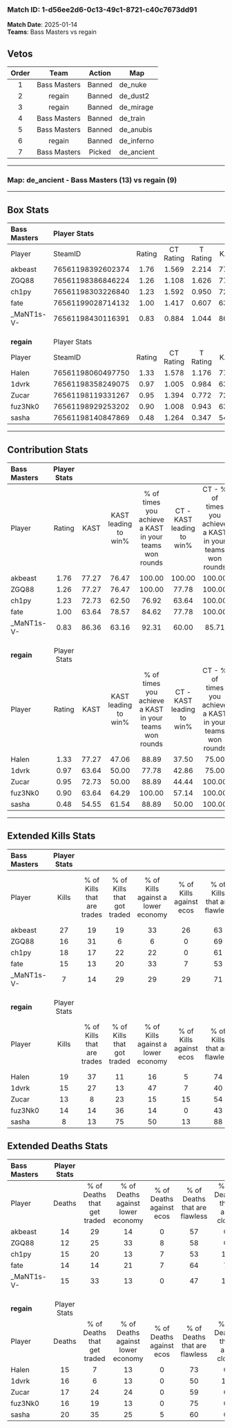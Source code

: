 ### Match ID: 1-d56ee2d6-0c13-49c1-8721-c40c7673dd91  
**Match Date**: 2025-01-14  
**Teams**: Bass Masters vs regain  

## Vetos  

| Order | Team | Action | Map |
| :---: | :--: | :----: | --- |
| 1 | Bass Masters | Banned | de_nuke |
| 2 | regain | Banned | de_dust2 |
| 3 | regain | Banned | de_mirage |
| 4 | Bass Masters | Banned | de_train |
| 5 | Bass Masters | Banned | de_anubis |
| 6 | regain | Banned | de_inferno |
| 7 | Bass Masters | Picked | de_ancient |

---  

### **Map**: de_ancient - Bass Masters (13) vs regain (9)  
---  

## Box Stats  

| **Bass Masters** | Player Stats      |        |           |          |       |       |       |         |        |      |     |
| :- | :- | :-: | :-: | :-: | :-: | :-: | :-: | :-: | :-: | :-: | :-: |
| Player           | SteamID           | Rating | CT Rating | T Rating | KAST  |  ADR  | Kills | Assists | Deaths | K/D  | HS% |
| akbeast          | 76561198392602374 |  1.76  |   1.569   |  2.214   | 77.27 | 123.1 |  27   |    5    |   14   | 1.93 | 48  |
| ZGQ88            | 76561198386846224 |  1.26  |   1.108   |  1.626   | 77.27 | 79.4  |  16   |    9    |   12   | 1.33 | 68  |
| ch1py            | 76561198303226840 |  1.23  |   1.592   |  0.950   | 72.73 | 86.7  |  18   |    3    |   15   | 1.20 | 33  |
| fate             | 76561199028714132 |  1.00  |   1.417   |  0.607   | 63.64 | 67.1  |  15   |    1    |   14   | 1.07 | 80  |
| _MaNT1s-V-       | 76561198430116391 |  0.83  |   0.884   |  1.044   | 86.36 | 53.1  |   7   |   12    |   15   | 0.47 | 71  |
|                  |                   |        |           |          |       |       |       |         |        |      |     |
|                  |                   |        |           |          |       |       |       |         |        |      |     |
|                  |                   |        |           |          |       |       |       |         |        |      |     |
| **regain**       | Player Stats      |        |           |          |       |       |       |         |        |      |     |
| Player           | SteamID           | Rating | CT Rating | T Rating | KAST  |  ADR  | Kills | Assists | Deaths | K/D  | HS% |
| Halen            | 76561198060497750 |  1.33  |   1.578   |  1.176   | 77.27 | 92.4  |  19   |    6    |   15   | 1.27 | 78  |
| 1dvrk            | 76561198358249075 |  0.97  |   1.005   |  0.984   | 63.64 | 71.3  |  15   |    3    |   16   | 0.94 | 33  |
| Zucar            | 76561198119331267 |  0.95  |   1.394   |  0.772   | 72.73 | 71.7  |  13   |    6    |   17   | 0.76 | 61  |
| fuz3Nk0          | 76561198929253202 |  0.90  |   1.008   |  0.943   | 63.64 | 61.9  |  14   |    3    |   16   | 0.88 | 57  |
| sasha            | 76561198140847869 |  0.48  |   1.264   |  0.347   | 54.55 | 53.8  |   8   |    4    |   20   | 0.40 | 37  |
---  

## Contribution Stats  

| **Bass Masters** | Player Stats |       |                      |                                                        |                           |                                                             |                          |                                                            |
| :- | :-: | :-: | :-: | :-: | :-: | :-: | :-: | :-: |
| Player           |    Rating    | KAST  | KAST leading to win% | % of times you achieve a KAST in your teams won rounds | CT - KAST leading to win% | CT - % of times you achieve a KAST in your teams won rounds | T - KAST leading to win% | T - % of times you achieve a KAST in your teams won rounds |
| akbeast          |     1.76     | 77.27 |        76.47         |                         100.00                         |          100.00           |                           100.00                            |          60.00           |                           100.00                           |
| ZGQ88            |     1.26     | 77.27 |        76.47         |                         100.00                         |           77.78           |                           100.00                            |          75.00           |                           100.00                           |
| ch1py            |     1.23     | 72.73 |        62.50         |                         76.92                          |           63.64           |                           100.00                            |          60.00           |                           50.00                            |
| fate             |     1.00     | 63.64 |        78.57         |                         84.62                          |           77.78           |                           100.00                            |          80.00           |                           66.67                            |
| _MaNT1s-V-       |     0.83     | 86.36 |        63.16         |                         92.31                          |           60.00           |                            85.71                            |          66.67           |                           100.00                           |
|                  |              |       |                      |                                                        |                           |                                                             |                          |                                                            |
|                  |              |       |                      |                                                        |                           |                                                             |                          |                                                            |
|                  |              |       |                      |                                                        |                           |                                                             |                          |                                                            |
| **regain**       | Player Stats |       |                      |                                                        |                           |                                                             |                          |                                                            |
| Player           |    Rating    | KAST  | KAST leading to win% | % of times you achieve a KAST in your teams won rounds | CT - KAST leading to win% | CT - % of times you achieve a KAST in your teams won rounds | T - KAST leading to win% | T - % of times you achieve a KAST in your teams won rounds |
| Halen            |     1.33     | 77.27 |        47.06         |                         88.89                          |           37.50           |                            75.00                            |          55.56           |                           100.00                           |
| 1dvrk            |     0.97     | 63.64 |        50.00         |                         77.78                          |           42.86           |                            75.00                            |          57.14           |                           80.00                            |
| Zucar            |     0.95     | 72.73 |        50.00         |                         88.89                          |           44.44           |                           100.00                            |          57.14           |                           80.00                            |
| fuz3Nk0          |     0.90     | 63.64 |        64.29         |                         100.00                         |           57.14           |                           100.00                            |          71.43           |                           100.00                           |
| sasha            |     0.48     | 54.55 |        61.54         |                         88.89                          |           50.00           |                           100.00                            |          80.00           |                           80.00                            |
---  

## Extended Kills Stats  

| **Bass Masters** | Player Stats |                            |                            |                                    |                         |                              |                                 |                                       |                    |           |
| :- | :-: | :-: | :-: | :-: | :-: | :-: | :-: | :-: | :-: | :-: |
| Player           |    Kills     | % of Kills that are trades | % of Kills that got traded | % of Kills against a lower economy | % of Kills against ecos | % of Kills that are flawless | % of Kills that are close duels | % of Kills that are assisted by flash | Pistol Round Kills | AWP Kills |
| akbeast          |      27      |             19             |             19             |                 33                 |           26            |              63              |                0                |                   7                   |         1          |     4     |
| ZGQ88            |      16      |             31             |             6              |                 6                  |            0            |              69              |                6                |                  13                   |         5          |     0     |
| ch1py            |      18      |             17             |             22             |                 22                 |            0            |              61              |                6                |                  11                   |         0          |     0     |
| fate             |      15      |             13             |             20             |                 33                 |            7            |              53              |                7                |                  13                   |         2          |     0     |
| _MaNT1s-V-       |      7       |             14             |             29             |                 29                 |           29            |              71              |                0                |                   0                   |         1          |     0     |
|                  |              |                            |                            |                                    |                         |                              |                                 |                                       |                    |           |
|                  |              |                            |                            |                                    |                         |                              |                                 |                                       |                    |           |
|                  |              |                            |                            |                                    |                         |                              |                                 |                                       |                    |           |
| **regain**       | Player Stats |                            |                            |                                    |                         |                              |                                 |                                       |                    |           |
| Player           |    Kills     | % of Kills that are trades | % of Kills that got traded | % of Kills against a lower economy | % of Kills against ecos | % of Kills that are flawless | % of Kills that are close duels | % of Kills that are assisted by flash | Pistol Round Kills | AWP Kills |
| Halen            |      19      |             37             |             11             |                 16                 |            5            |              74              |                5                |                   0                   |         2          |     0     |
| 1dvrk            |      15      |             27             |             13             |                 47                 |            7            |              40              |               20                |                   0                   |         2          |     3     |
| Zucar            |      13      |             8              |             23             |                 15                 |           15            |              54              |                0                |                   8                   |         3          |     0     |
| fuz3Nk0          |      14      |             14             |             36             |                 14                 |            0            |              43              |                7                |                   0                   |         2          |     0     |
| sasha            |      8       |             13             |             75             |                 50                 |           13            |              88              |                0                |                   0                   |         0          |     0     |
## Extended Deaths Stats  

| **Bass Masters** | Player Stats |                             |                                   |                          |                               |                            |                           |               |
| :- | :-: | :-: | :-: | :-: | :-: | :-: | :-: | :-: |
| Player           |    Deaths    | % of Deaths that get traded | % of Deaths against lower economy | % of Deaths against ecos | % of Deaths that are flawless | % of Deaths that are close | % of Deaths while blinded | Deaths to AWP |
| akbeast          |      14      |             29              |                14                 |            0             |              57               |             0              |             0             |       1       |
| ZGQ88            |      12      |             25              |                33                 |            8             |              58               |             0              |             0             |       2       |
| ch1py            |      15      |             20              |                13                 |            7             |              53               |             13             |             0             |       0       |
| fate             |      14      |             14              |                21                 |            7             |              64               |             7              |             0             |       0       |
| _MaNT1s-V-       |      15      |             33              |                13                 |            0             |              47               |             13             |             7             |       0       |
|                  |              |                             |                                   |                          |                               |                            |                           |               |
|                  |              |                             |                                   |                          |                               |                            |                           |               |
|                  |              |                             |                                   |                          |                               |                            |                           |               |
| **regain**       | Player Stats |                             |                                   |                          |                               |                            |                           |               |
| Player           |    Deaths    | % of Deaths that get traded | % of Deaths against lower economy | % of Deaths against ecos | % of Deaths that are flawless | % of Deaths that are close | % of Deaths while blinded | Deaths to AWP |
| Halen            |      15      |              7              |                13                 |            0             |              73               |             0              |            27             |       0       |
| 1dvrk            |      16      |              6              |                13                 |            0             |              50               |             13             |            13             |       1       |
| Zucar            |      17      |             24              |                24                 |            0             |              59               |             6              |             6             |       0       |
| fuz3Nk0          |      16      |             19              |                13                 |            0             |              75               |             0              |             0             |       2       |
| sasha            |      20      |             35              |                25                 |            5             |              60               |             0              |             5             |       1       |
